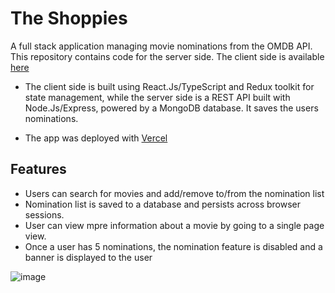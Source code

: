 # The Shoppies

A full stack application managing movie nominations from the OMDB API. This repository contains code for the server side. The client side is available [here](https://github.com/kip-guile/SMC-web-client)

- The client side is built using React.Js/TypeScript and Redux toolkit for state management, while the server side is a REST API built with Node.Js/Express, powered by a MongoDB database. It saves the users nominations.

* The app was deployed with [Vercel](https://smc-web-client.vercel.app/)

## Features

- Users can search for movies and add/remove to/from the nomination list
- Nomination list is saved to a database and persists across browser sessions.
- User can view mpre information about a movie by going to a single page view.
- Once a user has 5 nominations, the nomination feature is disabled and a banner is displayed to the user

![image](https://user-images.githubusercontent.com/38817414/102961148-e4186100-44e3-11eb-95fb-defa0e1ee25d.png)
